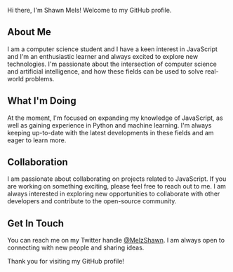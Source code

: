 Hi there, I'm Shawn Mels! Welcome to my GitHub profile.

## About Me
I am a computer science student and I have a keen interest in JavaScript and I'm an enthusiastic learner and always excited to explore new technologies. I'm passionate about the intersection of computer science and artificial intelligence, and how these fields can be used to solve real-world problems.

## What I'm Doing
At the moment, I'm focused on expanding my knowledge of JavaScript, as well as gaining experience in Python and machine learning. I'm always keeping up-to-date with the latest developments in these fields and am eager to learn more.

## Collaboration
I am passionate about collaborating on projects related to JavaScript. If you are working on something exciting, please feel free to reach out to me. I am always interested in exploring new opportunities to collaborate with other developers and contribute to the open-source community.

## Get In Touch
You can reach me on my Twitter handle [@MelzShawn](https://twitter.com/MelzShawn). I am always open to connecting with new people and sharing ideas.

Thank you for visiting my GitHub profile!
